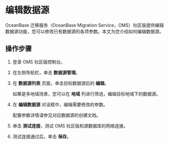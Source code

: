 # 编辑数据源

OceanBase 迁移服务（OceanBase Migration Service，OMS）社区版提供编辑数据源功能，您可以修改已有数据源的各项参数。本文为您介绍如何编辑数据源。

## 操作步骤

1. 登录 OMS 社区版控制台。

2. 在左侧导航栏，单击 **数据源管理**。

3. 在 **数据源列表** 页面，单击目标数据源后的 **编辑**。

   如果是多地域场景，您可以在 **地域** 列进行筛选，编辑目标地域下的数据源。

4. 在 **编辑数据源** 对话框中，编辑需要修改的参数。

   配置参数详情请参见对应数据源的创建文档。

5. 单击 **测试连接**，测试 OMS 社区版和源数据库的网络连接。

6. 测试连接通过后，单击 **保存**。
